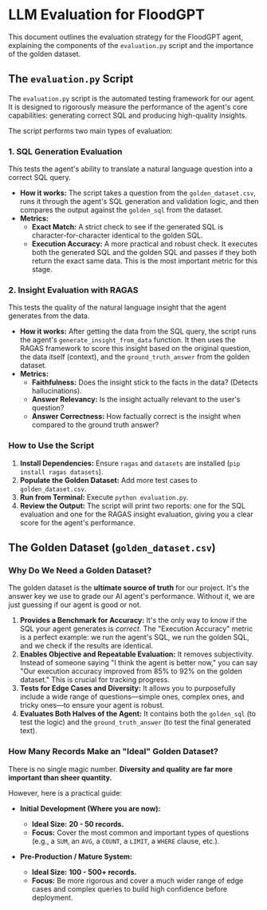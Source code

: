 # LLM Evaluation for FloodGPT

This document outlines the evaluation strategy for the FloodGPT agent, explaining the components of the `evaluation.py` script and the importance of the golden dataset.

## The `evaluation.py` Script

The `evaluation.py` script is the automated testing framework for our agent. It is designed to rigorously measure the performance of the agent's core capabilities: generating correct SQL and producing high-quality insights.

The script performs two main types of evaluation:

### 1. SQL Generation Evaluation

This tests the agent's ability to translate a natural language question into a correct SQL query.

*   **How it works:** The script takes a question from the `golden_dataset.csv`, runs it through the agent's SQL generation and validation logic, and then compares the output against the `golden_sql` from the dataset.
*   **Metrics:**
    *   **Exact Match:** A strict check to see if the generated SQL is character-for-character identical to the golden SQL.
    *   **Execution Accuracy:** A more practical and robust check. It executes both the generated SQL and the golden SQL and passes if they both return the exact same data. This is the most important metric for this stage.

### 2. Insight Evaluation with RAGAS

This tests the quality of the natural language insight that the agent generates from the data.

*   **How it works:** After getting the data from the SQL query, the script runs the agent's `generate_insight_from_data` function. It then uses the RAGAS framework to score this insight based on the original question, the data itself (context), and the `ground_truth_answer` from the golden dataset.
*   **Metrics:**
    *   **Faithfulness:** Does the insight stick to the facts in the data? (Detects hallucinations).
    *   **Answer Relevancy:** Is the insight actually relevant to the user's question?
    *   **Answer Correctness:** How factually correct is the insight when compared to the ground truth answer?

### How to Use the Script

1.  **Install Dependencies:** Ensure `ragas` and `datasets` are installed (`pip install ragas datasets`).
2.  **Populate the Golden Dataset:** Add more test cases to `golden_dataset.csv`.
3.  **Run from Terminal:** Execute `python evaluation.py`.
4.  **Review the Output:** The script will print two reports: one for the SQL evaluation and one for the RAGAS insight evaluation, giving you a clear score for the agent's performance.

## The Golden Dataset (`golden_dataset.csv`)

### Why Do We Need a Golden Dataset?

The golden dataset is the **ultimate source of truth** for our project. It's the answer key we use to grade our AI agent's performance. Without it, we are just guessing if our agent is good or not.

1.  **Provides a Benchmark for Accuracy:** It's the only way to know if the SQL your agent generates is *correct*. The "Execution Accuracy" metric is a perfect example: we run the agent's SQL, we run the golden SQL, and we check if the results are identical.
2.  **Enables Objective and Repeatable Evaluation:** It removes subjectivity. Instead of someone saying "I think the agent is better now," you can say "Our execution accuracy improved from 85% to 92% on the golden dataset." This is crucial for tracking progress.
3.  **Tests for Edge Cases and Diversity:** It allows you to purposefully include a wide range of questions—simple ones, complex ones, and tricky ones—to ensure your agent is robust.
4.  **Evaluates Both Halves of the Agent:** It contains both the `golden_sql` (to test the logic) and the `ground_truth_answer` (to test the final generated text).

### How Many Records Make an "Ideal" Golden Dataset?

There is no single magic number. **Diversity and quality are far more important than sheer quantity.**

However, here is a practical guide:

*   **Initial Development (Where you are now):**
    *   **Ideal Size:** **20 - 50 records.**
    *   **Focus:** Cover the most common and important types of questions (e.g., a `SUM`, an `AVG`, a `COUNT`, a `LIMIT`, a `WHERE` clause, etc.).

*   **Pre-Production / Mature System:**
    *   **Ideal Size:** **100 - 500+ records.**
    *   **Focus:** Be more rigorous and cover a much wider range of edge cases and complex queries to build high confidence before deployment.
